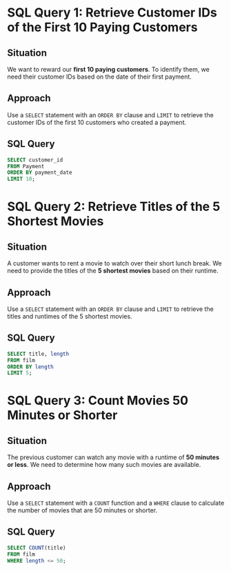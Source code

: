 # SQL Query 1: Retrieve Customer IDs of the First 10 Paying Customers

## Situation

We want to reward our **first 10 paying customers**. To identify them, we need their customer IDs based on the date of their first payment.

## Approach

Use a `SELECT` statement with an `ORDER BY` clause and `LIMIT` to retrieve the customer IDs of the first 10 customers who created a payment.

## SQL Query

```sql
SELECT customer_id
FROM Payment
ORDER BY payment_date
LIMIT 10;
```

# SQL Query 2: Retrieve Titles of the 5 Shortest Movies

## Situation

A customer wants to rent a movie to watch over their short lunch break. We need to provide the titles of the **5 shortest movies** based on their runtime.

## Approach

Use a `SELECT` statement with an `ORDER BY` clause and `LIMIT` to retrieve the titles and runtimes of the 5 shortest movies.

## SQL Query

```sql
SELECT title, length
FROM film
ORDER BY length
LIMIT 5;
```

# SQL Query 3: Count Movies 50 Minutes or Shorter

## Situation

The previous customer can watch any movie with a runtime of **50 minutes or less**. We need to determine how many such movies are available.

## Approach

Use a `SELECT` statement with a `COUNT` function and a `WHERE` clause to calculate the number of movies that are 50 minutes or shorter.

## SQL Query

```sql
SELECT COUNT(title)
FROM film
WHERE length <= 50;
```
